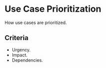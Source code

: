 # Use Case Prioritization

How use cases are prioritized.

## Criteria
- Urgency.
- Impact.
- Dependencies.
